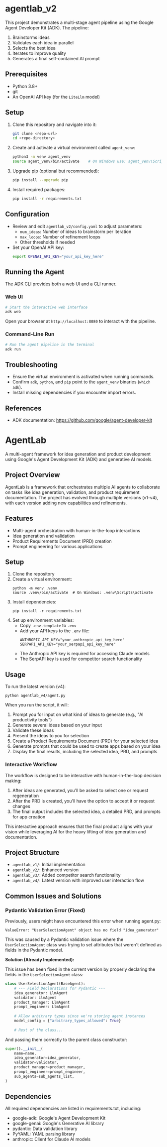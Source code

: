 # agentlab_v2

This project demonstrates a multi-stage agent pipeline using the Google Agent Developer Kit (ADK). The pipeline:
1. Brainstorms ideas
2. Validates each idea in parallel
3. Selects the best idea
4. Iterates to improve quality
5. Generates a final self-contained AI prompt

## Prerequisites
- Python 3.8+
- git
- An OpenAI API key (for the `LiteLlm` model)

## Setup
1. Clone this repository and navigate into it:
   ```bash
   git clone <repo-url>
   cd <repo-directory>
   ```
2. Create and activate a virtual environment called `agent_venv`:
   ```bash
   python3 -m venv agent_venv
   source agent_venv/bin/activate    # On Windows use: agent_venv\Scripts\activate
   ```
3. Upgrade pip (optional but recommended):
   ```bash
   pip install --upgrade pip
   ```
4. Install required packages:
   ```bash
   pip install -r requirements.txt
   ```

## Configuration
- Review and edit `agentlab_v2/config.yaml` to adjust parameters:
  - `num_ideas`: Number of ideas to brainstorm per iteration
  - `max_loops`: Number of refinement loops
  - Other thresholds if needed
- Set your OpenAI API key:
  ```bash
  export OPENAI_API_KEY="your_api_key_here"
  ```

## Running the Agent
The ADK CLI provides both a web UI and a CLI runner.

### Web UI
```bash
# Start the interactive web interface
adk web
```
Open your browser at `http://localhost:8080` to interact with the pipeline.

### Command-Line Run
```bash
# Run the agent pipeline in the terminal
adk run
```  

## Troubleshooting
- Ensure the virtual environment is activated when running commands.
- Confirm `adk`, `python`, and `pip` point to the `agent_venv` binaries (`which adk`).
- Install missing dependencies if you encounter import errors.

## References
- ADK documentation: https://github.com/google/agent-developer-kit
# AgentLab

A multi-agent framework for idea generation and product development using Google's Agent Development Kit (ADK) and generative AI models.

## Project Overview

AgentLab is a framework that orchestrates multiple AI agents to collaborate on tasks like idea generation, validation, and product requirement documentation. The project has evolved through multiple versions (v1-v4), with each version adding new capabilities and refinements.

## Features

- Multi-agent orchestration with human-in-the-loop interactions
- Idea generation and validation
- Product Requirements Document (PRD) creation
- Prompt engineering for various applications

## Setup

1. Clone the repository
2. Create a virtual environment:
   ```
   python -m venv .venv
   source .venv/bin/activate  # On Windows: .venv\Scripts\activate
   ```
3. Install dependencies:
   ```
   pip install -r requirements.txt
   ```
4. Set up environment variables:
   - Copy `.env.template` to `.env`
   - Add your API keys to the `.env` file:
     ```
     ANTHROPIC_API_KEY="your_anthropic_api_key_here"
     SERPAPI_API_KEY="your_serpapi_api_key_here"
     ```
   - The Anthropic API key is required for accessing Claude models
   - The SerpAPI key is used for competitor search functionality

## Usage

To run the latest version (v4):

```
python agentlab_v4/agent.py
```

When you run the script, it will:

1. Prompt you for input on what kind of ideas to generate (e.g., "AI productivity tools")
2. Generate several ideas based on your input
3. Validate these ideas
4. Present the ideas to you for selection
5. Create a Product Requirements Document (PRD) for your selected idea
6. Generate prompts that could be used to create apps based on your idea
7. Display the final results, including the selected idea, PRD, and prompts

### Interactive Workflow

The workflow is designed to be interactive with human-in-the-loop decision making:

1. After ideas are generated, you'll be asked to select one or request regeneration
2. After the PRD is created, you'll have the option to accept it or request changes
3. The final output includes the selected idea, a detailed PRD, and prompts for app creation

This interactive approach ensures that the final product aligns with your vision while leveraging AI for the heavy lifting of idea generation and documentation.

## Project Structure

- `agentlab_v1/`: Initial implementation
- `agentlab_v2/`: Enhanced version
- `agentlab_v3/`: Added competitor search functionality
- `agentlab_v4/`: Latest version with improved user interaction flow

## Common Issues and Solutions

### Pydantic Validation Error (Fixed)

Previously, users might have encountered this error when running agent.py:

```
ValueError: "UserSelectionAgent" object has no field "idea_generator"
```

This was caused by a Pydantic validation issue where the `UserSelectionAgent` class was trying to set attributes that weren't defined as fields in the Pydantic model.

**Solution (Already Implemented):**

This issue has been fixed in the current version by properly declaring the fields in the `UserSelectionAgent` class:

```python
class UserSelectionAgent(BaseAgent):
    # --- Field Declarations for Pydantic ---
    idea_generator: LlmAgent
    validator: LlmAgent
    product_manager: LlmAgent
    prompt_engineer: LlmAgent
    
    # Allow arbitrary types since we're storing agent instances
    model_config = {"arbitrary_types_allowed": True}
    
    # Rest of the class...
```

And passing them correctly to the parent class constructor:

```python
super().__init__(
    name=name,
    idea_generator=idea_generator,
    validator=validator,
    product_manager=product_manager,
    prompt_engineer=prompt_engineer,
    sub_agents=sub_agents_list,
)
```

## Dependencies

All required dependencies are listed in requirements.txt, including:

- google-adk: Google's Agent Development Kit
- google-genai: Google's Generative AI library
- pydantic: Data validation library
- PyYAML: YAML parsing library
- anthropic: Client for Claude AI models